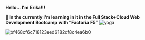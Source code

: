**Hello... I'm Erika!!!** 

**🌱 In the currently i'm learning in it in the Full Stack+Cloud Web Development Bootcamp with “Factoria F5”** ![yoga](https://github.com/erigt/erigt/assets/146768635/11b86cc3-1a28-40ac-90c2-174a3e86c228)


![bf468cf6c718123eed6182df8c4ea6b0](https://github.com/erigt/erigt/assets/146768635/65668da3-85ad-4fbc-a594-7ea690df853f)

